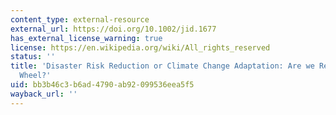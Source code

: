 ```yaml
---
content_type: external-resource
external_url: https://doi.org/10.1002/jid.1677
has_external_license_warning: true
license: https://en.wikipedia.org/wiki/All_rights_reserved
status: ''
title: 'Disaster Risk Reduction or Climate Change Adaptation: Are we Reinventing the
  Wheel?'
uid: bb3b46c3-b6ad-4790-ab92-099536eea5f5
wayback_url: ''
---
```

